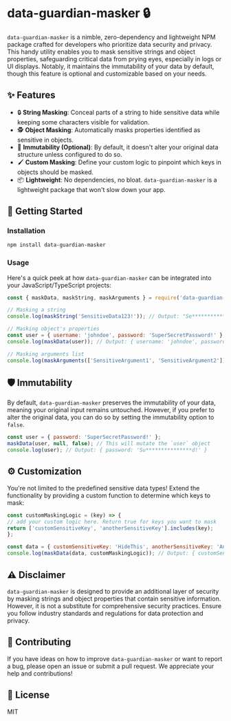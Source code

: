 # data-guardian-masker 🔒

`data-guardian-masker` is a nimble, zero-dependency and lightweight NPM package crafted for developers who prioritize data security and privacy. This handy utility enables you to mask sensitive strings and object properties, safeguarding critical data from prying eyes, especially in logs or UI displays. Notably, it maintains the immutability of your data by default, though this feature is optional and customizable based on your needs.

## ✨ Features

- 🔒 **String Masking**: Conceal parts of a string to hide sensitive data while keeping some characters visible for validation.
- 🕵️ **Object Masking**: Automatically masks properties identified as sensitive in objects.
- 🔮 **Immutability (Optional)**: By default, it doesn't alter your original data structure unless configured to do so.
- 🖌️ **Custom Masking**: Define your custom logic to pinpoint which keys in objects should be masked.
- 📦 **Lightweight**: No dependencies, no bloat. `data-guardian-masker` is a lightweight package that won't slow down your app.

## 🚀 Getting Started

### Installation

```sh
npm install data-guardian-masker
```

### Usage

Here's a quick peek at how `data-guardian-masker` can be integrated into your JavaScript/TypeScript projects:

```javascript
const { maskData, maskString, maskArguments } = require('data-guardian-masker');

// Masking a string
console.log(maskString('SensitiveData123!')); // Output: "Se************123!"

// Masking object's properties
const user = { username: 'johndoe', password: 'SuperSecretPassword!' };
console.log(maskData(user)); // Output: { username: 'johndoe', password: 'Su***************d!' }

// Masking arguments list
console.log(maskArguments(['SensitiveArgument1', 'SensitiveArgument2'])); // Output: ["Se*****************1", "Se*****************2"]
```

## 🛡️ Immutability

By default, `data-guardian-masker` preserves the immutability of your data, meaning your original input remains untouched. However, if you prefer to alter the original data, you can do so by setting the immutability option to `false`.

```javascript
const user = { password: 'SuperSecretPassword!' };
maskData(user, null, false); // This will mutate the `user` object
console.log(user); // Output: { password: 'Su***************d!' }
```

## ⚙️ Customization

You're not limited to the predefined sensitive data types! Extend the functionality by providing a custom function to determine which keys to mask:

```javascript
const customMaskingLogic = (key) => {
// add your custom logic here. Return true for keys you want to mask
return ['customSensitiveKey', 'anotherSensitiveKey'].includes(key);
};

const data = { customSensitiveKey: 'HideThis', anotherSensitiveKey: 'AndThis', normalKey: 'ButNotThis' };
console.log(maskData(data, customMaskingLogic)); // Output: { customSensitiveKey: 'Hi******s', anotherSensitiveKey: 'An******s', normalKey: 'ButNotThis' }
```

## ⚠️ Disclaimer

`data-guardian-masker` is designed to provide an additional layer of security by masking strings and object properties that contain sensitive information. However, it is not a substitute for comprehensive security practices. Ensure you follow industry standards and regulations for data protection and privacy.

## 🎈 Contributing

If you have ideas on how to improve `data-guardian-masker` or want to report a bug, please open an issue or submit a pull request. We appreciate your help and contributions!

## 📜 License

MIT

